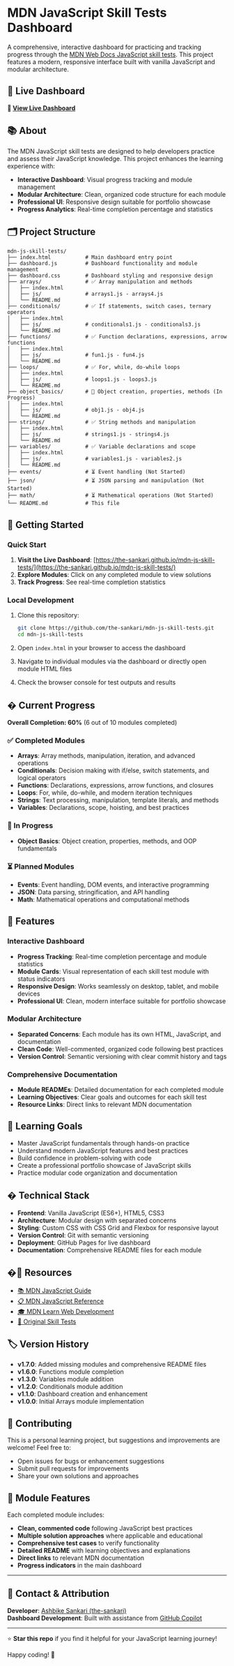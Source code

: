 # MDN JavaScript Skill Tests Dashboard

A comprehensive, interactive dashboard for practicing and tracking progress through the [MDN Web Docs JavaScript skill tests](https://developer.mozilla.org/en-US/docs/Learn_web_development/Core/Scripting/Test_your_skills). This project features a modern, responsive interface built with vanilla JavaScript and modular architecture.

## 🌟 Live Dashboard

**🔗 [View Live Dashboard](https://the-sankari.github.io/mdn-js-skill-tests/)**

## 📚 About

The MDN JavaScript skill tests are designed to help developers practice and assess their JavaScript knowledge. This project enhances the learning experience with:

- **Interactive Dashboard**: Visual progress tracking and module management
- **Modular Architecture**: Clean, organized code structure for each module
- **Professional UI**: Responsive design suitable for portfolio showcase
- **Progress Analytics**: Real-time completion percentage and statistics

## 🗂️ Project Structure

```
mdn-js-skill-tests/
├── index.html           # Main dashboard entry point
├── dashboard.js         # Dashboard functionality and module management
├── dashboard.css        # Dashboard styling and responsive design
├── arrays/              # ✅ Array manipulation and methods
│   ├── index.html
│   ├── js/              # arrays1.js - arrays4.js
│   └── README.md
├── conditionals/        # ✅ If statements, switch cases, ternary operators
│   ├── index.html
│   ├── js/              # conditionals1.js - conditionals3.js
│   └── README.md
├── functions/           # ✅ Function declarations, expressions, arrow functions
│   ├── index.html
│   ├── js/              # fun1.js - fun4.js
│   └── README.md
├── loops/               # ✅ For, while, do-while loops
│   ├── index.html
│   ├── js/              # loops1.js - loops3.js
│   └── README.md
├── object_basics/       # 🔄 Object creation, properties, methods (In Progress)
│   ├── index.html
│   ├── js/              # obj1.js - obj4.js
│   └── README.md
├── strings/             # ✅ String methods and manipulation
│   ├── index.html
│   ├── js/              # strings1.js - strings4.js
│   └── README.md
├── variables/           # ✅ Variable declarations and scope
│   ├── index.html
│   ├── js/              # variables1.js - variables2.js
│   └── README.md
├── events/              # ⏳ Event handling (Not Started)
├── json/                # ⏳ JSON parsing and manipulation (Not Started)
├── math/                # ⏳ Mathematical operations (Not Started)
└── README.md            # This file
```

## 🚀 Getting Started

### Quick Start

1. **Visit the Live Dashboard**: [https://the-sankari.github.io/mdn-js-skill-tests/](https://the-sankari.github.io/mdn-js-skill-tests/)
2. **Explore Modules**: Click on any completed module to view solutions
3. **Track Progress**: See real-time completion statistics

### Local Development

1. Clone this repository:

   ```bash
   git clone https://github.com/the-sankari/mdn-js-skill-tests.git
   cd mdn-js-skill-tests
   ```

2. Open `index.html` in your browser to access the dashboard
3. Navigate to individual modules via the dashboard or directly open module HTML files
4. Check the browser console for test outputs and results

## � Current Progress

**Overall Completion: 60%** (6 out of 10 modules completed)

### ✅ Completed Modules

- **Arrays**: Array methods, manipulation, iteration, and advanced operations
- **Conditionals**: Decision making with if/else, switch statements, and logical operators
- **Functions**: Declarations, expressions, arrow functions, and closures
- **Loops**: For, while, do-while, and modern iteration techniques
- **Strings**: Text processing, manipulation, template literals, and methods
- **Variables**: Declarations, scope, hoisting, and best practices

### 🔄 In Progress

- **Object Basics**: Object creation, properties, methods, and OOP fundamentals

### ⏳ Planned Modules

- **Events**: Event handling, DOM events, and interactive programming
- **JSON**: Data parsing, stringification, and API handling
- **Math**: Mathematical operations and computational methods

## 🎯 Features

### Interactive Dashboard

- **Progress Tracking**: Real-time completion percentage and module statistics
- **Module Cards**: Visual representation of each skill test module with status indicators
- **Responsive Design**: Works seamlessly on desktop, tablet, and mobile devices
- **Professional UI**: Clean, modern interface suitable for portfolio showcase

### Modular Architecture

- **Separated Concerns**: Each module has its own HTML, JavaScript, and documentation
- **Clean Code**: Well-commented, organized code following best practices
- **Version Control**: Semantic versioning with clear commit history and tags

### Comprehensive Documentation

- **Module READMEs**: Detailed documentation for each completed module
- **Learning Objectives**: Clear goals and outcomes for each skill test
- **Resource Links**: Direct links to relevant MDN documentation

## 🎯 Learning Goals

- Master JavaScript fundamentals through hands-on practice
- Understand modern JavaScript features and best practices
- Build confidence in problem-solving with code
- Create a professional portfolio showcase of JavaScript skills
- Practice modular code organization and documentation

## �️ Technical Stack

- **Frontend**: Vanilla JavaScript (ES6+), HTML5, CSS3
- **Architecture**: Modular design with separated concerns
- **Styling**: Custom CSS with CSS Grid and Flexbox for responsive layout
- **Version Control**: Git with semantic versioning
- **Deployment**: GitHub Pages for live dashboard
- **Documentation**: Comprehensive README files for each module

## �📖 Resources

- [📚 MDN JavaScript Guide](https://developer.mozilla.org/en-US/docs/Web/JavaScript/Guide)
- [📋 MDN JavaScript Reference](https://developer.mozilla.org/en-US/docs/Web/JavaScript/Reference)
- [🎓 MDN Learn Web Development](https://developer.mozilla.org/en-US/docs/Learn_web_development)
- [🔗 Original Skill Tests](https://developer.mozilla.org/en-US/docs/Learn_web_development/Core/Scripting/Test_your_skills)

## 🏷️ Version History

- **v1.7.0**: Added missing modules and comprehensive README files
- **v1.6.0**: Functions module completion
- **v1.3.0**: Variables module addition
- **v1.2.0**: Conditionals module addition
- **v1.1.0**: Dashboard creation and enhancement
- **v1.0.0**: Initial Arrays module implementation

## 🤝 Contributing

This is a personal learning project, but suggestions and improvements are welcome! Feel free to:

- Open issues for bugs or enhancement suggestions
- Submit pull requests for improvements
- Share your own solutions and approaches

## 📝 Module Features

Each completed module includes:

- **Clean, commented code** following JavaScript best practices
- **Multiple solution approaches** where applicable and educational
- **Comprehensive test cases** to verify functionality
- **Detailed README** with learning objectives and explanations
- **Direct links** to relevant MDN documentation
- **Progress indicators** in the main dashboard

---

## 📧 Contact & Attribution

**Developer**: [Ashbike Sankari (the-sankari)](https://github.com/the-sankari)  
**Dashboard Development**: Built with assistance from [GitHub Copilot](https://github.com/features/copilot)

---

⭐ **Star this repo** if you find it helpful for your JavaScript learning journey!

Happy coding! 🚀
